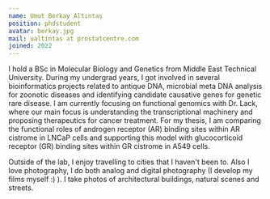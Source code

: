 ```yaml
---
name: Umut Berkay Altıntaş
position: phdstudent
avatar: berkay.jpg
mail: ualtintas at prostatcentre.com
joined: 2022
---
```


<p>
I hold a BSc in Molecular Biology and Genetics from Middle East Technical University. During my undergrad years, I got involved in several bioinformatics projects related to antique DNA, microbial meta DNA analysis for zoonotic diseases and identifying candidate causative genes for genetic rare disease. I am currently focusing on functional genomics with Dr. Lack, where our main focus is understanding the transcriptional machinery and proposing therapeutics for cancer treatment. For my thesis, I am comparing the functional roles of androgen receptor (AR) binding sites within AR cistrome in LNCaP cells and supporting this model with glucocorticoid receptor (GR) binding sites within GR cistrome in A549 cells.

Outside of the lab, I enjoy travelling to cities that I haven't been to. Also I love photography, I do both analog and digital photography (I develop my films myself :) ). I take photos of architectural buildings, natural scenes and streets. 
</p>